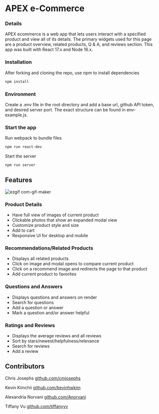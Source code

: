 # APEX e-Commerce

### Details
APEX ecommerce is a web app that lets users interact with a specified product and view all of its details. The primary widgets used for this page are a product overview, related products, Q & A, and reviews section. This app was built with React 17.x and Node 16.x.

### Installation
After forking and cloning the repo, use npm to install dependencies
```bash
npm install
```
### Environment
Create a .env file in the root directory and add a base url, github API token, and desired server port. The exact structure can be found in env-example.js.

### Start the app
Run webpack to bundle files
```bash
npm run react-dev
```
Start the server
```bash
npm run server
```

## Features

![ezgif com-gif-maker](https://user-images.githubusercontent.com/91804693/160254753-b144724a-0247-4c62-9e3b-3d0a8e7e586c.gif)

### Product Details
- Have full view of images of current product
- Clickable photos that show an expanded modal view
- Customize product style and size
- Add to cart
- Responsive UI for desktop and mobile

### Recommendations/Related Products
- Displays all related products
- Click on image and modal opens to compare current product
- Click on a recommend image and redirects the page to that product
- Add current product to favorites

### Questions and Answers
- Displays questions and answers on render
- Search for questions
- Add a question or answer
- Mark a question and/or answer helpful

### Ratings and Reviews
- Displays the average reviews and all reviews
- Sort by stars/newest/helpfulness/relevance
- Search for reviews
- Add a review

## Contributors
Chris Josephs [github.com/cmjosephs](github.com/cmjosephs)

Kevin Kimchii [github.com/kevinhwkim](github.com/kevinhwkim)

Alexandria Norvani [github.com/Anorvani](github.com/Anorvani)

Tiffany Vu [github.com/tiffanyyv](github.com/tiffanyyv)
